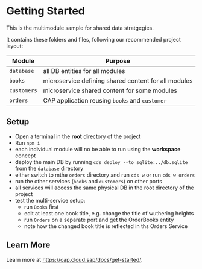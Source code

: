 # Getting Started

This is the multimodule sample for shared data stratgegies.

It contains these folders and files, following our recommended project layout:

Module | Purpose
---------|----------
`database` | all DB entities for all modules
`books` | microservice defining shared content for all modules
`customers` | microservice shared content for some modules
`orders` | CAP application reusing `books` and `customer`


## Setup

- Open a terminal in the **root** directory of the project
- Run  `npm i`
- each individual module will no be able to run using the **workspace** concept
- deploy the main DB by running `cds deploy --to sqlite:../db.sqlite` from the `database` directory
- either switch to mthe `orders` directory and run `cds w` or run `cds w orders` 
- run the other services (`books` and `customers`) on other ports
- all services will access the same physical DB in the root directory of the project
- test the multi-service setup:
  - run `Books` first
  - edit at least one book title, e.g. change the title of wuthering heights
  - run `Orders` on a separate port and get the OrderBooks entity
  - note how the changed book title is reflected in ths Orders Service


## Learn More

Learn more at https://cap.cloud.sap/docs/get-started/.
